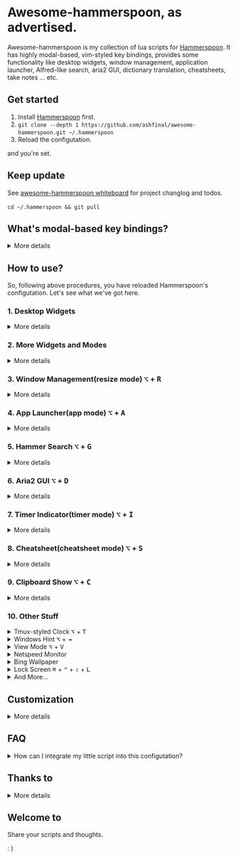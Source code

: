 # Awesome-hammerspoon, as advertised.

Awesome-hammerspoon is my collection of lua scripts for [Hammerspoon](http://www.hammerspoon.org/). It has highly modal-based, vim-styled key bindings, provides some functionality like desktop widgets, window management, application launcher, Alfred-like search, aria2 GUI, dictionary translation, cheatsheets, take notes ... etc.

## Get started

1. Install [Hammerspoon](http://www.hammerspoon.org/) first.
2. `git clone --depth 1 https://github.com/ashfinal/awesome-hammerspoon.git ~/.hammerspoon`
3. Reload the configutation.

and you're set.

## Keep update

See [awesome-hammerspoon whiteboard](https://github.com/ashfinal/awesome-hammerspoon/projects/2) for project changlog and todos.

`cd ~/.hammerspoon && git pull`

## What's modal-based key bindings?

<details>
<summary>More details</summary>

Well... simply to say, it allows you using <kbd>S</kbd> key to resize windows in `resize` mode, but in `app` mode, to launch Safari, in `timer` mode, to set a 10-mins timer... something like that. During all progress, you don't have to press extra keys.
</p>

And this means a lot.

* It's scene-wise, you can use same key bindings to do different jobs in different scenes. You don't worry to run out of your hotkey bindings, and twist your fingers to press <kbd>⌘</kbd> + <kbd>⌃</kbd> + <kbd>⌥</kbd> + <kbd>⇧</kbd> + <kbd>C</kbd> in the end.

* Less keystrokes, less memory pressure. You can press <kbd>⌥</kbd> + <kbd>A</kbd> to enter `app` mode, release, then press single key <kbd>S</kbd> to launch Safari, or <kbd>C</kbd> to lauch Chrome. Sounds good? You keep your pace, no rush.

* Easy to extend, you can create your own modals if you like. For example, `Finder` mode, in which you press <kbd>T</kbd> to open Terminal here, press <kbd>S</kbd> to send files to predefined path, press <kbd>C</kbd> to upload images to cloud storage.

</details>

## How to use?

So, following above procedures, you have reloaded Hammerspoon's configutation. Let's see what we've got here.

### 1. Desktop Widgets

<details>
<summary>More details</summary>

As you may have noticed, there are two clean, nice-looking desktop widgets, analogclock and hcalendar. Usually we don't interact with them, but I do hope you like them.

![widgets](https://github.com/ashfinal/bindata/raw/master/screenshots/awesome-hammerspoon-deskwidgets.png)

*There are also other widgets [calendar](https://github.com/ashfinal/awesome-hammerspoon/blob/master/widgets/calendar.lua), [time elapsed](https://github.com/ashfinal/awesome-hammerspoon/blob/master/widgets/timelapsed.lua), maybe more …*

</details>

### 2. More Widgets and Modes

<details>
<summary>More details</summary>

There is actually more besides these. Now you can press <kbd>⌥</kbd> + <kbd>R</kbd> to enter `resize` mode, or press <kbd>⌥</kbd> + <kbd>A</kbd> to enter `app` mode …and start to explore.

In order to make one single keystroke work in two scenes, you may want to know in which scene you are now. If you enter certain scene (and forget to exit, and wonder why your regular typing doesn't work as expected), see if there is a small circle in the bottom right corner, which indicates different scenes with different color. If that's the fact, then you realize you need to press <kbd>⎋</kbd>, exit current scene, dismiss the circle, and get back to your work.

Key bindings available:

| Key bindings                | Movement                   |
| --------------------------- | -------------------------- |
| <kbd>⌥</kbd> + <kbd>A</kbd> | Enter `app` mode           |
| <kbd>⌥</kbd> + <kbd>C</kbd> | Enter `clipboard` mode     |
| <kbd>⌥</kbd> + <kbd>D</kbd> | Launch aria2 GUI .         |
| <kbd>⌥</kbd> + <kbd>G</kbd> | Launch hammer search       |
| <kbd>⌥</kbd> + <kbd>I</kbd> | Enter `timer` mode         |
| <kbd>⌥</kbd> + <kbd>R</kbd> | Enter `resize` mode        |
| <kbd>⌥</kbd> + <kbd>S</kbd> | Enter `cheatsheet` mode    |
| <kbd>⌥</kbd> + <kbd>T</kbd> | Show current time          |
| <kbd>⌥</kbd> + <kbd>v</kbd> | Enter `view` mode          |
| <kbd>⌥</kbd> + <kbd>Z</kbd> | Toggle Hammerspoon console |
| <kbd>⌥</kbd> + <kbd>⇥</kbd> | Show window hints          |

*In most modes, you can use <kbd>Q</kbd>, or <kbd>⎋</kbd> to quit back. And switch from one mode to another directly.*

</details>

### 3. Window Management(resize mode) <kbd>⌥</kbd> + <kbd>R</kbd>

<details>
<summary>More details</summary>

![winresize](https://github.com/ashfinal/bindata/raw/master/screenshots/awesome-hammerspoon-winresize.gif)

Use <kbd>[/]</kbd> to cycle through active windows.

Use <kbd>H/J/K/L</kbd> to resize windows to 1/2 of screen.

Use <kbd>Y/U/I/O</kbd> to resize windows to 1/4 of screen.

Use <kbd>⇧</kbd> + <kbd>H/J/K/L</kbd> to **move** windows around.

Use <kbd>␣</kbd> or <kbd>⇡⇣⇠⇢⇠</kbd> to **move** windows to **other screens**.

Use <kbd>⇧</kbd> + <kbd>Y/U/I/O</kbd> to **resize** windows.

Use <kbd>=</kbd>, <kbd>-</kbd> to **expand**/**shrink** the window size.

Use <kbd>F</kbd> to put windows to fullscreen, use <kbd>C</kbd> to put windows to center of screen, use <kbd>⇧</kbd> + <kbd>C</kbd> to resize windows to predefined size and center them.

</details>

### 4. App Launcher(app mode) <kbd>⌥</kbd> + <kbd>A</kbd>

<details>
<summary>More details</summary>

Use <kbd>F</kbd> to launch Finder or focus the existing window; <kbd>S</kbd> for Safari; <kbd>T</kbd> for Terminal; <kbd>V</kbd> for Activity Monitor; <kbd>Y</kbd> for System Preferences... etc.

If you want to define your own hotkeys, please create `~/.hammerspoon/private/awesomeconfig.lua` file, then add something like below:

    applist = {
        {shortcut = 'i',appname = 'iTerm'},
        {shortcut = 'l',appname = 'Sublime Text'},
        {shortcut = 'm',appname = 'MacVim'},
        {shortcut = 'o',appname = 'LibreOffice'},
        {shortcut = 'r',appname = 'Firefox'},
    }

**UPDATE:** Now you can press <kbd>⇥</kbd> to toggle key bindings, also available in `resize`, `view`, `timer` mode.

![tips](https://github.com/ashfinal/bindata/raw/master/screenshots/awesome-hammerspoon-tips.png)

</details>

### 5. Hammer Search <kbd>⌥</kbd> + <kbd>G</kbd>

<details>
<summary>More details</summary>

Now you can do lots of things with Hammerspoon search: search Safari tabs, dictionary translation, kill active application, English thesaurus, get latest posts from v2ex, emoji search, take notes … etc. And feel free to add your own source!

![hsearch](https://github.com/ashfinal/bindata/raw/master/screenshots/awesome-hammerspoon-hsearch.gif)

**NOTICE:** If you heavily rely on instant translation(youdao dict), please consider applying for your own API key at here:

[http://fanyi.youdao.com/openapi?path=data-mode](http://fanyi.youdao.com/openapi?path=data-mode)

Then add them to `~/.hammerspoon/private/awesomeconfig.lua`:

    youdaokeyfrom = 'hsearch'  -- keyfrom
    youdaoapikey = '1199732752'  -- API key

</details>

### 6. Aria2 GUI <kbd>⌥</kbd> + <kbd>D</kbd>

<details>
<summary>More details</summary>

This is a "native" frontend for [aria2](https://github.com/aria2/aria2).

![hsearch](https://github.com/ashfinal/bindata/raw/master/screenshots/awesome-hammerspoon-aria2.png)

You need to run aria2 with RPC enabled before using this. Config aria2 host and token in `~/.hammerspoon/private/awesomeconfig.lua`, then you're ready to go.

    aria2_host = "http://localhost:6800/jsonrpc" -- default host
    aria2_token = "token" -- YOUR OWN TOKEN

Add new task (regular URL or BTfile or Metafile) from aria2 "toolbar", click certain task item to pause/resume the download, or open completed files. While holding down `⌘` key, you click certain item, that will stop the download, or remove the completed/error task. It will notify you if there is any completed download or any error, even aria2 window is closed. And you can batch add tasks from your pasteboard, one URL per line.

</details>

### 7. Timer Indicator(timer mode) <kbd>⌥</kbd> + <kbd>I</kbd>

<details>
<summary>More details</summary>

Have you noticed this issue on macos? There is 5 pixel tall blank at the bottom of the screen for non-native fullscreen window, which is sometimes disturbing. Let's make the blank more useful. When you set a timer, this will draw a colored line to fill that blank, meanwhile, show progress of the timer.

![timeralert](https://github.com/ashfinal/bindata/raw/master/screenshots/awesome-hammerspoon-timeralert.png)

Press <kbd>0</kbd> to set a 5-mins timer, <kbd>↩︎</kbd> to set a 25-mins timer.

Press <kbd>1</kbd> to set a 10-mins timer;

Press <kbd>2</kbd> to set a 20-mins timer;

...

Press <kbd>9</kbd> to set a 90-mins timer.

</details>

### 8. Cheatsheet(cheatsheet mode) <kbd>⌥</kbd> + <kbd>S</kbd>

<details>
<summary>More details</summary>

It shows the cheatsheet of current application's hotkeys. Code comes from [here](https://github.com/dharmapoudel/hammerspoon-config).

Let the picture talk:

![cheatsheet](https://github.com/ashfinal/bindata/raw/master/screenshots/awesome-hammerspoon-cheatsheet.png)

</details>

### 9. Clipboard Show <kbd>⌥</kbd> + <kbd>C</kbd>

<details>
<summary>More details</summary>

It shows the content of your clipboard. If text or image type then display it with proper size, if hyperlink type then use default browser to open it. Click the display block it will destory itself.

I usually use this to display QR image for cellphone's faster scanning, or display some text for better reading. And I never need to do this below: focus the default browser, click the address bar, paste the URL and press Enter to go.

</details>

### 10. Other Stuff

<details>
<summary>Tmux-styled Clock <kbd>⌥</kbd> + <kbd>T</kbd></summary>

Works even when you're watching video in fullscreen.

![tmuxtime](https://github.com/ashfinal/bindata/raw/master/screenshots/awesome-hammerspoon-tmuxtime.png)

</details>

<details>
<summary>Windows Hint <kbd>⌥</kbd> + <kbd>⇥</kbd> </summary>

Focus to your windows easier.

![windowshint](https://github.com/ashfinal/bindata/raw/master/screenshots/awesome-hammerspoon-windowshint.png)

</details>

<details>
<summary>View Mode <kbd>⌥</kbd> + <kbd>V</kbd></summary>

Use <kbd>H/J/K/L</kbd> to scroll around.

Use <kbd>⌃</kbd>/<kbd>⇧</kbd> + <kbd>H/J/K/L</kbd> to move mouse around.

Use <kbd>,</kbd>/<kbd>.</kbd> for mouse left/right click.

</details>

<details>
<summary>Netspeed Monitor</summary>

Watch your netspeed sitting on the menubar. Support macos's darkmode.

</details>

<details>
<summary>Bing Wallpaper</summary>

Automatically use Bing daily picture for your wallpaper.

</details>

<details>
<summary>Lock Screen <kbd>⌘</kbd> + <kbd>⌃</kbd> + <kbd>⇧</kbd> + <kbd>L</kbd></summary>

No description.

</details>

<details>
<summary>And More...</summary>

For whatever mode, you can always use:

<kbd>⌘</kbd> + <kbd>⌥</kbd> + <kbd>⇠</kbd> to resize windows to left-half of screen

<kbd>⌘</kbd>  + <kbd>⌥</kbd> + <kbd>⇢</kbd> to resize windows to right-half of screen

<kbd>⌘</kbd>  + <kbd>⌥</kbd> +  <kbd>⇡</kbd> to resize windows to fullscreen

<kbd>⌘</kbd>  + <kbd>⌥</kbd> +  <kbd>⇣</kbd> to put windows to predefined size

<kbd>⌘</kbd>  + <kbd>⌥</kbd> +  <kbd>↩︎</kbd> to put windows to center of screen

</details>

## Customization

<details>
<summary>More details</summary>

Modify the file `~/.hammerspoon/private/awesomeconfig.lua`, you should create it before doing below things.

1. Add application launching hotkey

    See the section `App launcher(app mode)` above.

2. Add/Remove the plugin modules

    default modules:

        module_list = {
            "widgets/netspeed",
            "widgets/calendar",
            "widgets/hcalendar",
            "widgets/analogclock",
            "widgets/timelapsed",
            "widgets/aria2",
            "modes/basicmode",
            "modes/indicator",
            "modes/clipshow",
            "modes/cheatsheet",
            "modes/hsearch",
            "misc/bingdaily",
        }

    For example, remove `bingdaily` module, add your own module `mymodule`:

        module_list = {
            "widgets/netspeed",
            "widgets/calendar",
            "widgets/hcalendar",
            "widgets/analogclock",
            "widgets/timelapsed",
            "widgets/aria2",
            "modes/basicmode",
            "modes/indicator",
            "modes/clipshow",
            "modes/cheatsheet",
            "modes/hsearch",
            "private/mymodule",
        }

3. Modify/Remove the default key bindings

    Available key binding variables:

    | Action                     | Variable                    | Default value                   |
    | -------------------------- | --------------------------- | ------------------------------- |
    | Reload Configuration       | hsreload_keys               | {{"cmd", "shift", "ctrl"}, "R"} |
    | Toggle Modal Supervisor    | modalmgr_keys               | {{"cmd", "shift", "ctrl"}, "Q"} |
    | Toggle Hammerspoon Console | toggleconsole_keys          | {{"alt"}, "Z"}                  |
    | Lock Screen                | lockscreen_keys             | {{"cmd", "shift", "ctrl"}, "L"} |
    | Enter Application Mode     | appM_keys                   | {{"alt"}, "A"}                  |
    | Enter Clipboard Mode       | clipboardM_keys             | {"alt"}, "C"}                   |
    | Launch Aria2 GUI .         | aria2_keys .                | {"alt"}, "D"}                   |
    | Launch Hammer Search       | hsearch_keys                | {{"alt"}, "G"}                  |
    | Enter Timer Mode           | timerM_keys                 | {{"alt"}, "T"}                  |
    | Enter Resize Mode          | resizeM_keys                | {{"alt"}, "R"}                  |
    | Enter Cheatsheet Mode      | cheatsheetM_keys            | {{"alt"}, "S"}                  |
    | Show Digital Clock         | showtime_keys               | {{"alt"}, "T"}                  |
    | Enter View Mode            | viewM_keys                  | {{"alt"}, "V"}                  |
    | Show Window hints          | winhints_keys               | {{"alt"}, "tab"}                |
    | Lefthalf of Screen         | resizeextra_lefthalf_keys   | {{"cmd", "alt"}, "left"}        |
    | Righthalf of Screen        | resizeextra_righthalf_keys  | {{"cmd", "alt"}, "right"}       |
    | Fullscreen                 | resizeextra_fullscreen_keys | {{"cmd", "alt"}, "up"}          |
    | Resize & Center            | resizeextra_fcenter_keys    | {{"cmd", "alt"}, "down"}        |
    | Center Window              | resizeextra_center_keys     | {{"cmd", "alt"}, "return"}      |

    For example, to modify `Toggle Modal Supervisor` key binding:

        modalmgr_keys = {{"alt"}, "F"}

    To completely remove `Lock Screen` key binding:

        lockscreen_keys = {{}, ""}

4. Global options

    These options should be put into `~/.hammerspoon/private/awesomeconfig.lua` file.

    ``` lua
    aria2_host = "http://localhost:6800/jsonrpc" -- default host
    aria2_token = "token" -- YOUR OWN TOKEN
    aria2_refresh_interval = 1 -- How often the frontend should request data from the host
    aria2_show_items_max = 5 -- How many items the frontend should show

    -- When enter `resize/app/timer` mode show or hide applauncher tips automatically.
    show_resize_tips = true/false
    show_applauncher_tips = true/false
    show_timer_tips = true/false

    hotkey_tips_bg = "light"/"dark" -- Make the hotkey tips' background light or dark

    -- Put analogclock to somewhere by defining center point.
    aclockcenter = {x=200,y=200}

    -- Put calendar to somewhere by defining topleft point.
    caltopleft = {2000,200}

    -- Put timelapsed to somewhere by defining topleft point.
    timelapsetopleft = {200,1800}
    ```

</details>

## FAQ

<details>
<summary>How can I integrate my little script into this configutation?</summary>

Use `private` folder and `~/.hammerspoon/private/awesomeconfig.lua` file.

If your script is just a few lines, then put it into `~/.hammerspoon/private/awesomeconfig.lua` file. If it is long enough, create a file in `private` folder, e.g. `mymodule.lua` (Wow, you just create a "module" without extra code), then include this module in `~/.hammerspoon/private/awesomeconfig.lua` file.

        module_list = {
            ...
            "private/mymodule",
        }

</details>

## Thanks to

<details>
<summary>More details</summary>

[http://www.hammerspoon.org/](http://www.hammerspoon.org/)

[https://github.com/zzamboni/oh-my-hammerspoon](https://github.com/zzamboni/oh-my-hammerspoon)

[https://github.com/scottcs/dot_hammerspoon](https://github.com/scottcs/dot_hammerspoon)

[https://github.com/dharmapoudel/hammerspoon-config](https://github.com/dharmapoudel/hammerspoon-config)

[http://tracesof.net/uebersicht/](http://tracesof.net/uebersicht/)

</details>

## Welcome to

Share your scripts and thoughts.

: )
